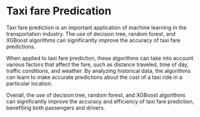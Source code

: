 
# Taxi fare Predication

Taxi fare prediction is an important application of machine learning in the transportation industry. The use of decision tree, random forest, and XGBoost algorithms can significantly improve the accuracy of taxi fare predictions.

When applied to taxi fare prediction, these algorithms can take into account various factors that affect the fare, such as distance traveled, time of day, traffic conditions, and weather. By analyzing historical data, the algorithms can learn to make accurate predictions about the cost of a taxi ride in a particular location.

Overall, the use of decision tree, random forest, and XGBoost algorithms can significantly improve the accuracy and efficiency of taxi fare prediction, benefiting both passengers and drivers.
